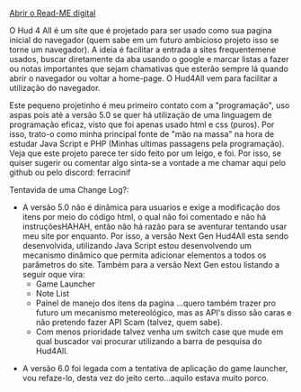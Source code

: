 <a href="https://ferracinif.github.io/Hud4All" target="_blanck">Abrir o Read-ME digital</a> <br>

O Hud 4 All é um site que é projetado para ser usado como sua pagina inicial do navegador (quem sabe em um futuro ambicioso projeto isso se torne um navegador). A ideia é facilitar a entrada a sites frequentemene usados, buscar diretamente da aba usando o google e 
marcar listas a fazer ou notas importantes que sejam chamativas que esterão sempre lá quando abrir o navegador ou voltar a home-page. O Hud4All vem para facilitar a utilização do navegador.

Este pequeno projetinho é meu primeiro contato com a "programação", uso aspas pois até a versão 5.0 se quer há utilização de uma linguagem de programação eficaz, visto que foi apenas usado html e css (puros).
Por isso, trato-o como minha principal fonte de "mão na massa" na hora de estudar Java Script e PHP (Minhas ultimas passagens pela programação). Veja que este projeto parece ter sido feito por um leigo, e foi. Por isso, se quiser sugerir ou comentar algo sinta-se 
a vontade a me chamar aqui pelo github ou pelo discord: ferracinif


Tentavida de uma Change Log?:
- A versão 5.0 não é dinâmica para usuarios e exige a modificação dos itens por meio do código html, o qual não foi comentado e não há instruçõesHAHAH, então não há razão para se aventurar tentando usar meu site por enquanto.
  Por isso, a versão Next Gen Hud4All esta sendo desenvolvida, utilizando Java Script estou desenvolvendo um mecanismo dinâmico que permita adicionar elementos a todos os parâmetros do site.
  Também para a versão Next Gen estou listando a seguir oque vira:
    - Game Launcher
    - Note List
    - Painel de manejo dos itens da pagina
      ...quero também trazer pro futuro um mecanismo metereológico, mas as API's disso são caras e não pretendo fazer API Scam (talvez, quem sabe).
    - Com menos prioridade talvez venha um switch case que mude em qual buscador vai procurar utilizando a barra de pesquisa do Hud4All.
* A versão 6.0 foi legada com a tentativa de aplicação do game launcher, vou refaze-lo, desta vez do jeito certo...aquilo estava muito porco.
